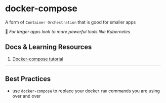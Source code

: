 # docker-compose

A form of `Container Orchestration` that is good for smaller apps

🚨 _For larger apps look to more powerful tools like Kubernetes_

## Docs & Learning Resources
1. [Docker-compose tutorial](https://www.youtube.com/watch?v=qH4ZKfwbO8w)

---

## Best Practices

- use `docker-compose` to replace your docker `run` commands you are using over and over